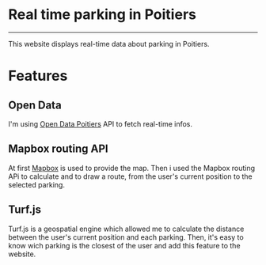 # Real time parking in Poitiers
---

This website displays real-time data about parking in Poitiers.

# Features

## Open Data

I'm using [Open Data Poitiers](https://data.grandpoitiers.fr/pages/accueil/) API to fetch real-time infos.

## Mapbox routing API

At first [Mapbox](https://www.mapbox.com/) is used to provide the map.
Then i used the Mapbox routing APi to calculate and to draw a route, from the user's current position to the selected parking.


## Turf.js

Turf.js is a geospatial engine which allowed me to calculate the distance between the user's current position and each parking. Then, it's easy to know wich parking is the closest of the user and add this feature to the website. 
